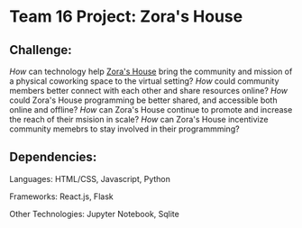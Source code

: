 # Team 16 Project: **Zora's House**

## Challenge:

*How* can technology help [Zora's House](https://zorashouse.com/) bring the community and mission of a physical coworking space to the virtual setting?
*How* could community members better connect with each other and share resources online? 
*How* could Zora's House programming be better shared, and accessible both online and offline? 
*How* can Zora's House continue to promote and increase the reach of their msision in scale? 
*How* can Zora's House incentivize community memebrs to stay involved in their programmming?

## Dependencies:

Languages: HTML/CSS, Javascript, Python

Frameworks: React.js, Flask

Other Technologies: Jupyter Notebook, Sqlite


